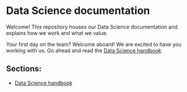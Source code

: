 # Data Science documentation

Welcome! This repository houses our Data Science documentation and explains how we work and what we value.

Your first day on the team? Welcome aboard! We are excited to have you working with us. Go ahead and read the [Data Science handbook](handbook).

## Sections:

* [Data Science handbook](handbook)
